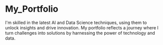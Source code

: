 # My_Portfolio
I'm skilled in the latest AI and Data Science techniques, using them to unlock insights and drive innovation. My portfolio reflects a journey where I turn challenges into solutions by harnessing the power of technology and data.
